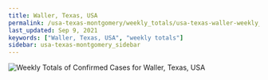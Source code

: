```yaml
---
title: Waller, Texas, USA
permalink: /usa-texas-montgomery/weekly_totals/usa-texas-waller-weekly_totals.html
last_updated: Sep 9, 2021
keywords: ["Waller, Texas, USA", "weekly totals"]
sidebar: usa-texas-montgomery_sidebar
---
```


![Weekly Totals of Confirmed Cases for Waller, Texas, USA](/covid_tracker/images/graphs/usa-texas-waller-weekly_totals_graph.png)
